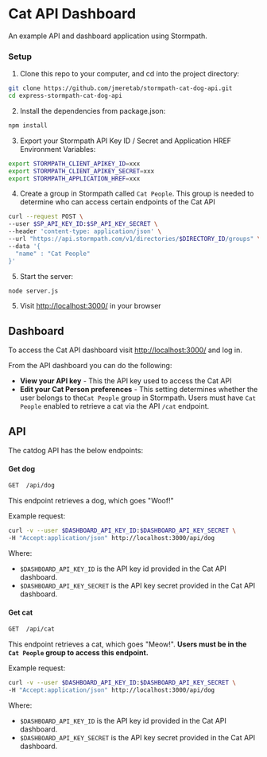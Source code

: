 # Cat API Dashboard
An example API and dashboard application using Stormpath.

### Setup

1. Clone this repo to your computer, and cd into the project directory:

  ```bash
  git clone https://github.com/jmeretab/stormpath-cat-dog-api.git
  cd express-stormpath-cat-dog-api
  ```

2. Install the dependencies from package.json:

  ```bash
  npm install
  ```

3. Export your Stormpath API Key ID / Secret and Application HREF Environment Variables:

  ```bash
  export STORMPATH_CLIENT_APIKEY_ID=xxx
  export STORMPATH_CLIENT_APIKEY_SECRET=xxx
  export STORMPATH_APPLICATION_HREF=xxx
  ```

4. Create a group in Stormpath called `Cat People`.
This group is needed to determine who can access certain endpoints of the Cat API

  ```bash
  curl --request POST \
  --user $SP_API_KEY_ID:$SP_API_KEY_SECRET \
  --header 'content-type: application/json' \
  --url "https://api.stormpath.com/v1/directories/$DIRECTORY_ID/groups" \
  --data '{
    "name" : "Cat People"
  }'
  ```

5. Start the server:

  ```bash
  node server.js
  ```

5. Visit [http://localhost:3000/](http://localhost:3000/) in your browser

## Dashboard

To access the Cat API dashboard visit [http://localhost:3000/](http://localhost:3000/) and log in.

From the API dashboard you can do the following:
* **View your API key** - This the API key used to access the Cat API
* **Edit your Cat Person preferences** - This setting determines whether the user belongs to the`Cat People` group in Stormpath. Users must have `Cat People` enabled to retrieve a cat via the API `/cat` endpoint.

## API

The catdog API has the below endpoints:

#### Get dog
```bash
GET  /api/dog
```
This endpoint retrieves a dog, which goes "Woof!"

Example request:
```bash
curl -v --user $DASHBOARD_API_KEY_ID:$DASHBOARD_API_KEY_SECRET \
-H "Accept:application/json" http://localhost:3000/api/dog
```
Where: 
* `$DASHBOARD_API_KEY_ID` is the API key id provided in the Cat API dashboard.
* `$DASHBOARD_API_KEY_SECRET` is the API key secret provided in the Cat API dashboard.


#### Get cat
```bash
GET  /api/cat
```
This endpoint retrieves a cat, which goes "Meow!". 
**Users must be in the `Cat People` group to access this endpoint.**

Example request:
```bash
curl -v --user $DASHBOARD_API_KEY_ID:$DASHBOARD_API_KEY_SECRET \
-H "Accept:application/json" http://localhost:3000/api/dog
```
Where: 
* `$DASHBOARD_API_KEY_ID` is the API key id provided in the Cat API dashboard.
* `$DASHBOARD_API_KEY_SECRET` is the API key secret provided in the Cat API dashboard.






